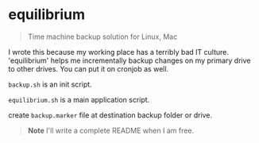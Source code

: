 # equilibrium

> Time machine backup solution for Linux, Mac

I wrote this because my working place has a terribly bad IT culture. 'equilibrium' helps me incrementally backup changes on my primary drive to other drives. You can put it on cronjob as well.

`backup.sh` is an init script.

`equilibrium.sh` is a main application script.

create `backup.marker` file at destination backup folder or drive.

> **Note** I'll write a complete README when I am free.
